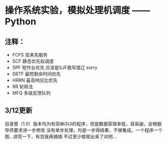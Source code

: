 
# 操作系统实验，模拟处理机调度 —— Python

## 注释：
- FCFS  现来先服务
- SCF 静态优先权调度
- SPF 短作业优先 应该是SJF我写错辽 sorry 
- SRTF 最短剩余时间优先
- HRRN 最高响应比优先
- RR 轮转法
- MFQ 多级反馈队列

## 3/12更新
目录里（1.0）版本均为有简单GUI的程序，但是数据容错率低，容易崩，会根据导师要求进一步修改
没有单步处理，均是一步得结果，不够集成，一个程序一个图...讲究一下，有空我再搞搞
不过至少框架出来了对吧...

